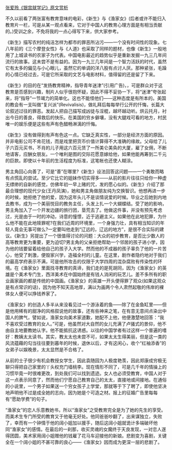 [张爱玲《银宫就学记》原文赏析](https://www.vrrw.net/wx/9918.html)

不久以前看了两张富有教育意味的电彩，《新生》与《渔家女》(后者或许不能归入教育片一栏，可是从某一观点看来，它对于中国人的教育心理方面是有相当贡献的。)受训之余，不免将我的一点心得写下来，供大家参考。

《新生》描写农村的纯洁怎样为都市的罪恶所沾污——一个没有时间性的现象。七八年前的《三个摩登女性》与《人道》也采取了同样的题材，也像《新生》一般地用了上城读书的农家子为代表。中国电影最近的趋势似乎是重新发掘一九三几年间流行的故事。这未尝不是有益的。因为一九三几年间是一个智力活跃的时代，虽然它有太多的偏见与小心眼儿，虽然它的单调的洋八股有点讨人厌。那种紧张，毛躁的心情已经过去，可是它所采取的文艺与电影材料，值得留的还是留了下来。

《新生》的目的在“发扬教育精神，指导青年迷津”(引用广告)，，可是群众对于这教育是否感到兴趣，制片人似乎很抱怀疑，因此不得不妥协一下，将“迷津”夸张起来，将“指导”一节竭力的简单化。这也不能怪他们——这种态度是有所本的。美国的教会有一支叫做“复兴派”(Revivalisis)，做礼拜后每每举行公开的忏悔，长篇大论叙述过往的罪恶。发起人把自己描写成凶徒与淫棍，越坏越动听。烘云托月，衬出今日的善良，得救后的快乐。在美国的穷乡僻壤，没有大腿戏可看的地方，村民唯一的娱乐便是这些有声有色醋畅淋漓的忏悔。



《新生》没有做得到有声有色这一点。它缺乏真实性，一部分是经济方面的原因。并非电影公司不肯花钱，而是戏里把货币价值计算得不大准确的缘故。父母给了儿子六百元买书，不肖的儿子用这六百元赁了一所美仑美奂的大厦，雇了女佣，不断地请客，应酬女朋友。一个唯利是图的交际花愿意嫁给他，如果他能再筹到二千元的巨款。即使以十年前的生活程度为标准，这笔帐也还使人糊涂。

男主角回心向善了，可是“善”在哪里?《新生》设法回答这问题——一个勇敢而略有点慌乱的尝试。至少它比它的姐妹作切实得多——从前的影片往往只给你一种虚无缥缈的自新的感觉，仿佛年初一早上赌的咒，发的愿心似的。《新生》介绍了那最合理想的现代少女(王丹凤演)，她和男主角做朋友纯为交换智识。他想再进一步的时候，她拒绝了他的爱，因为这年头儿不是谈情说爱的时候。毕业之后她到内地去教书，成为一个美丽悦目的教务主任，头发上扎一个大蝴蝶结。受了她的影响，男主角加入了一个开发边疆的旅行团，垦荒去了。他做这件事，并没有预先考虑过，光是由于一时的冲动，诗意的憧憬，近于逃避主义。如果他在此地犯罪，为什么他不能在此地赎罪呢?在我们近周的环境里，一个身强力壮，具有相当知识的年轻人竟会无事可做么?一定要叫他走到“辽远的，辽远的地方”，是很不合实际的建议。《新生》另提出了一个很值得讨论的问题：大众的初步教育，是否比少数人的高等教育更为重要，更为迫切?男主角的父亲拒绝帮助一个邻居的孩子进小学，因为他的钱要留着给他自己的孩子入大学。然而他的不成器的孩子辜负了他的一片苦心，他受了刺激，便毁家兴学，造福全村的儿童。在这里，剧作者隐约地对于我们的最高学府表示不满，可是他所攻击的仅限于大学四周的混杂腐败有传染性的环境。在《渔家女》里面找寻教育的真谛，我们走的是死胡同，因为《渔家女》的英雄是个美术专门生，西洋美术在中国始终是有钱人消闲的玩艺儿。差不多所有的职业画家画的都是传统的中国画。《渔家女》的英雄一开头便得罪了观众(如果这观众是有点常识的话)，因为他不知天高地厚，满以为画两个令人肃然起敬的伟岸的裸体女人便可以挣钱养家了。

《渔家女》的创造人多半从来没看见过一个游泳着的鱼——除了在金鱼缸里——但是他用稀有的甜净的风格叙说他的故事，还有些神来之笔，在有意无意间点染出中国人的脾气，譬如说，渔家女向美术家道歉，她配不上他，他便激楚地回答：“我不喜欢受过教育的女人。”可是，他虽然对大自然的女儿充满了卢骚式的景仰，他不由自主地要教她认字。他不能抵抗这诱惑。以往的中国学者有过这样一个普遍的嗜好：教姨太太读书。其实，教太太也未尝不可，如果太太生得美丽，但是这一类的风流蕴藉的勾当往往要到暮年的时候，退休以后，才有这闲心，收个“红袖添香”的女弟子以娱晚景，太太显然是不合格了。

从前的士子很少有机会教授女学生，因此袁随园为人极度艳羡，因此郑康成穷极无聊只得把自己家里的丫头权充门墙桃李。现在情形不同了，可是几千年的情操上的习惯毕竟一时很难更改，到处我们可以找到遗迹。女人也必须受教育，中国人对于这一点表示同意了，然而他们宁愿自己教育自己的太太，直接地或间接地。在通俗的小说里，一个男子如果送一个穷女孩子上学堂，那就等于下了聘了，即使他坚决地声明他不过是成全她的志向，因为她是个可造之材。报上的征婚广告里每每有“愿助学费”的句子。

“渔家女”的恋人乐意教她书，所以“渔家女”之受教育完全是为了她的先生的享受。而美术生专门所受的教育又于他毫无好处。他同爸爸吵翻了，出来谋独立，失败了，幸而有一个钟情于他的阔小姐加以援手，随后这阔小姐就诡计多端破坏他同“渔家女”的感情。在最后的一刹那，收买灵魂的女魔终于天良发现，一对恋人遂得团圆，美术家用阔小姐赠他的钱雇了花马车迎接他的新娘。悲剧变为喜剧，关键全在一个阔小姐的不甚可靠的良心——《渔家女》因而成为更深一层的悲剧了。

